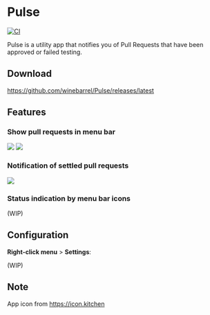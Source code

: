 # Pulse

[![CI](https://github.com/winebarrel/Pulse/actions/workflows/ci.yml/badge.svg)](https://github.com/winebarrel/Pulse/actions/workflows/ci.yml)

Pulse is a utility app that notifies you of Pull Requests that have been approved or failed testing.

## Download

https://github.com/winebarrel/Pulse/releases/latest

## Features

### Show pull requests in menu bar

![](https://github.com/user-attachments/assets/1b7601ec-7820-454b-9165-63cc771e72b2)
![](https://github.com/user-attachments/assets/8af168dd-30fd-4e57-8c75-1fd491bc60ad)

### Notification of settled pull requests

![](https://github.com/user-attachments/assets/db6a9167-c9ef-4874-a1cf-5380f1b02d17)

### Status indication by menu bar icons

(WIP)

## Configuration

**Right-click menu** > **Settings**:

(WIP)

## Note

App icon from https://icon.kitchen


